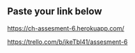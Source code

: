 ## Paste your link below

https://ch-assesment-6.herokuapp.com/

https://trello.com/b/jkeTbl41/assesment-6

